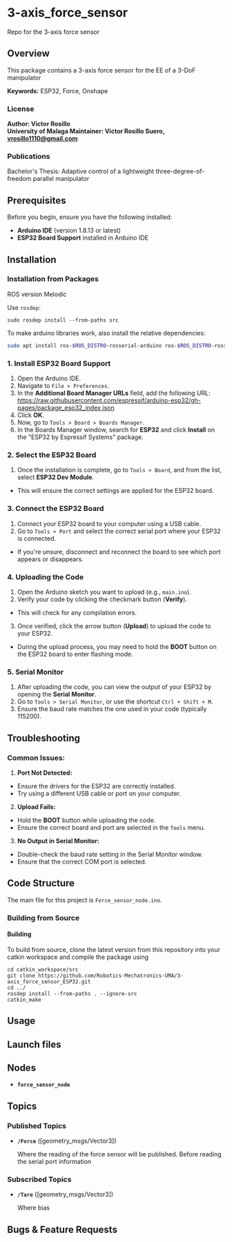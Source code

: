 # 3-axis_force_sensor
Repo for the 3-axis force sensor

## Overview

This package contains a 3-axis force sensor for the EE of a 3-DoF manipulator

**Keywords:** ESP32, Force, Onshape

### License

**Author: Victor Rosillo<br />
University of Malaga
Maintainer: Victor Rosillo Suero, vrosillo1110@gmail.com**

<!-- This is research code, expect that it changes often and any fitness for a particular purpose is disclaimed. -->

<!-- [![Build Status](http://rsl-ci.ethz.ch/buildStatus/icon?job=ros_best_practices)](http://rsl-ci.ethz.ch/job/ros_best_practices/) -->

<!-- ![Delta manipulator](images/Delta_Manipulator.jpeg) -->


### Publications

Bachelor's Thesis: Adaptive control of a lightweight three-degree-of-freedom parallel
manipulator

## Prerequisites

Before you begin, ensure you have the following installed:

- **Arduino IDE** (version 1.8.13 or latest)
- **ESP32 Board Support** installed in Arduino IDE


## Installation

### Installation from Packages
ROS version Melodic
    
Use `rosdep`:

	sudo rosdep install --from-paths src

To make arduino libraries work, also install the relative dependencies:
```bash
sudo apt install ros-$ROS_DISTRO-rosserial-arduino ros-$ROS_DISTRO-rosserial
```


### 1. Install ESP32 Board Support

1. Open the Arduino IDE.
2. Navigate to `File > Preferences`.
3. In the **Additional Board Manager URLs** field, add the following URL: https://raw.githubusercontent.com/espressif/arduino-esp32/gh-pages/package_esp32_index.json
4. Click **OK**.
5. Now, go to `Tools > Board > Boards Manager`.
6. In the Boards Manager window, search for **ESP32** and click **Install** on the "ESP32 by Espressif Systems" package.

### 2. Select the ESP32 Board

1. Once the installation is complete, go to `Tools > Board`, and from the list, select **ESP32 Dev Module**.
- This will ensure the correct settings are applied for the ESP32 board.

### 3. Connect the ESP32 Board

1. Connect your ESP32 board to your computer using a USB cable.
2. Go to `Tools > Port` and select the correct serial port where your ESP32 is connected.
- If you're unsure, disconnect and reconnect the board to see which port appears or disappears.

### 4. Uploading the Code

1. Open the Arduino sketch you want to upload (e.g., `main.ino`).
2. Verify your code by clicking the checkmark button (**Verify**).
- This will check for any compilation errors.
3. Once verified, click the arrow button (**Upload**) to upload the code to your ESP32.
- During the upload process, you may need to hold the **BOOT** button on the ESP32 board to enter flashing mode.

### 5. Serial Monitor

1. After uploading the code, you can view the output of your ESP32 by opening the **Serial Monitor**.
2. Go to `Tools > Serial Monitor`, or use the shortcut `Ctrl + Shift + M`.
3. Ensure the baud rate matches the one used in your code (typically 115200).

## Troubleshooting

### Common Issues:

1. **Port Not Detected:**
- Ensure the drivers for the ESP32 are correctly installed.
- Try using a different USB cable or port on your computer.

2. **Upload Fails:**
- Hold the **BOOT** button while uploading the code.
- Ensure the correct board and port are selected in the `Tools` menu.

3. **No Output in Serial Monitor:**
- Double-check the baud rate setting in the Serial Monitor window.
- Ensure that the correct COM port is selected.



## Code Structure

The main file for this project is `Force_sensor_node.ino`.


### Building from Source

#### Building

To build from source, clone the latest version from this repository into your catkin workspace and compile the package using

	cd catkin_workspace/src
	git clone https://github.com/Robotics-Mechatronics-UMA/3-axis_force_sensor_ESP32.git
	cd ../
	rosdep install --from-paths . --ignore-src
	catkin_make

## Usage



## Launch files


## Nodes
* **`force_sensor_node`**


## Topics

### Published Topics

* **`/Force`** ([geometry_msgs/Vector3])

	Where the reading of the force sensor will be published. Before reading the serial port information

### Subscribed Topics

* **`/Tare`** ([geometry_msgs/Vector3])

	Where bias 

## Bugs & Feature Requests
